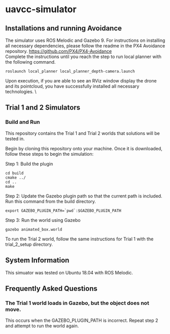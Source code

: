 # uavcc-simulator
## Installations and running Avoidance
The simulator uses ROS Melodic and Gazebo 9. For instructions on installing all necessary dependencies, please follow the readme in the PX4 Avoidance repository.
https://github.com/PX4/PX4-Avoidance \
Complete the instructions until you reach the step to run local planner with the following command.
```
roslaunch local_planner local_planner_depth-camera.launch
```
Upon execution, if you are able to see an RViz window display the drone and its pointcloud, you have successfully installed all necessary technologies. \
<!--
## Sample Control System
We have provided a sample control system that will follow the rover in the first simulated trial. To run this solution, follow these steps. \

Step 1: Build the caktin workspace \
From the catkin workspace, run ```catkin build```.
Step 2: Sourcing \
Next, source the environment. \
```source devel/setup.bash```
Step 3: Run Avoidance \
Run the avoidance.sh script in the catkin-ws directory. \
Step 4: Run the autonomous drone package
-->

## Trial 1 and 2 Simulators
### Build and Run
This repository contains the Trial 1 and Trial 2 worlds that solutions will be tested in. 

Begin by cloning this repository onto your machine. Once it is downloaded, follow these steps to begin the simulation: 

Step 1: Build the plugin
```mkdir build
cd build
cmake ../
cd ..
make
```
Step 2: Update the Gazebo plugin path so that the current path is included. Run this command from the build directory.

```export GAZEBO_PLUGIN_PATH=`pwd`:$GAZEBO_PLUGIN_PATH```

Step 3: Run the world using Gazebo

```cd ~uavcc-simulator/trial_1_setup
gazebo animated_box.world
```
To run the Trial 2 world, follow the same instructions for Trial 1 with the trial_2_setup directory.
## System Information
This simuator was tested on Ubuntu 18.04 with ROS Melodic.
## Frequently Asked Questions
### The Trial 1 world loads in Gazebo, but the object does not move.
This occurs when the GAZEBO_PLUGIN_PATH is incorrect. Repeat step 2 and attempt to run the world again.
